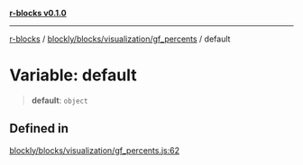 [**r-blocks v0.1.0**](../../../../../README.md)

***

[r-blocks](../../../../../modules.md) / [blockly/blocks/visualization/gf\_percents](../README.md) / default

# Variable: default

> **default**: `object`

## Defined in

[blockly/blocks/visualization/gf\_percents.js:62](https://github.com/DhyeyMavani2003/r-blocks/blob/3c6fd2c845ebaab7af1ba61c432e0fe34ef7f334/src/pages/modules/blockly/blocks/visualization/gf_percents.js#L62)
